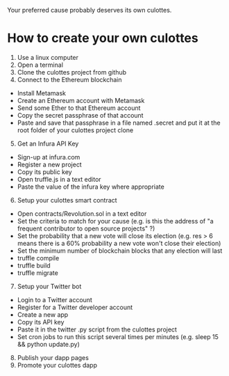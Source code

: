 Your preferred cause probably deserves its own culottes.

# How to create your own culottes

1. Use a linux computer
2. Open a terminal
3. Clone the culottes project from github
4. Connect to the Ethereum blockchain

  * Install Metamask
  * Create an Ethereum account with Metamask
  * Send some Ether to that Ethereum account
  * Copy the secret passphrase of that account
  * Paste and save that passphrase in a file named .secret and put it at the root folder of your culottes project clone

5. Get an Infura API Key

  * Sign-up at infura.com
  * Register a new project
  * Copy its public key
  * Open truffle.js in a text editor
  * Paste the value of the infura key where appropriate

6. Setup your culottes smart contract

  * Open contracts/Revolution.sol in a text editor
  * Set the criteria to match for your cause (e.g. is this the address of "a frequent contributor to open source projects" ?)
  * Set the probability that a new vote will close its election (e.g. res > 6 means there is a 60% probability a new vote won't close their election)
  * Set the minimum number of blockchain blocks that any election will last
  * truffle compile
  * truffle build
  * truffle migrate

7. Setup your Twitter bot

  * Login to a Twitter account
  * Register for a Twitter developer account
  * Create a new app
  * Copy its API key
  * Paste it in the twitter .py script from the culottes project
  * Set cron jobs to run this script several times per minutes (e.g. sleep 15 && python update.py)

8. Publish your dapp pages
9. Promote your culottes dapp

